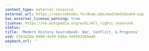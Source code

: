 ```yaml
---
content_type: external-resource
external_url: https://sourcebooks.fordham.edu/mod/modsbook4.asp
has_external_license_warning: true
license: https://en.wikipedia.org/wiki/All_rights_reserved
status: ''
title: 'Modern History Sourcebook: War, Conflict, & Progress'
uid: 53e3a28a-6660-4e39-b4ba-5e9762264a4d
wayback_url: ''
---
```

